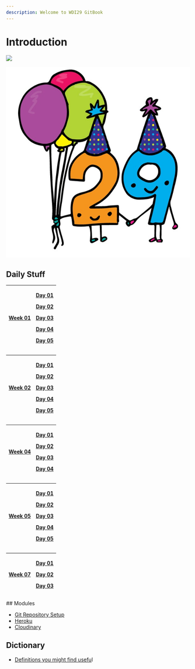 ```yaml
---
description: Welcome to WDI29 GitBook
---
```


# Introduction

![](.gitbook/assets/miniongiphy.gif)

![](.gitbook/assets/29special.jpg)

## Daily Stuff

<table>
  <thead>
    <tr>
      <th style="text-align:left"><a href="daily-stuff/week-01/">Week 01</a>
      </th>
      <th style="text-align:left">
        <p><a href="daily-stuff/week-01/day-01.md">Day 01</a>
        </p>
        <p><a href="daily-stuff/week-01/day-02.md">Day 02</a>
        </p>
        <p><a href="daily-stuff/week-01/day-03.md">Day 03</a>
        </p>
        <p><a href="daily-stuff/week-01/day-04.md">Day 04</a>
        </p>
        <p><a href="daily-stuff/week-01/day-05.md">Day 05</a>
        </p>
      </th>
    </tr>
  </thead>
  <tbody></tbody>
</table><table>
  <thead>
    <tr>
      <th style="text-align:left"><a href="daily-stuff/week-02/">Week 02</a>
      </th>
      <th style="text-align:left">
        <p><a href="daily-stuff/week-02/day-01.md">Day 01</a>
        </p>
        <p><a href="daily-stuff/week-02/day-02.md">Day 02</a>
        </p>
        <p><a href="daily-stuff/week-02/day-03.md">Day 03</a>
        </p>
        <p><a href="daily-stuff/week-02/day-04.md">Day 04</a>
        </p>
        <p><a href="daily-stuff/week-02/day-05.md">Day 05</a>
        </p>
      </th>
    </tr>
  </thead>
  <tbody></tbody>
</table><table>
  <thead>
    <tr>
      <th style="text-align:left"><a href="daily-stuff/week-04/">Week 04</a>
      </th>
      <th style="text-align:left">
        <p><a href="daily-stuff/week-04/day-01.md">Day 01</a>
        </p>
        <p><a href="daily-stuff/week-04/day-02.md">Day 02</a>
        </p>
        <p><a href="daily-stuff/week-04/day-03.md">Day 03</a>
        </p>
        <p><a href="daily-stuff/week-04/day-04.md">Day 04</a>
        </p>
      </th>
    </tr>
  </thead>
  <tbody></tbody>
</table><table>
  <thead>
    <tr>
      <th style="text-align:left"><a href="daily-stuff/week-05/">Week 05</a>
      </th>
      <th style="text-align:left">
        <p><a href="daily-stuff/week-05/day-01.md">Day 01</a>
        </p>
        <p><a href="daily-stuff/week-05/day-02.md">Day 02</a>
        </p>
        <p><a href="daily-stuff/week-05/day-03.md">Day 03</a>
        </p>
        <p><a href="daily-stuff/week-05/day-04.md">Day 04</a>
        </p>
        <p><a href="daily-stuff/week-05/day-05.md">Day 05</a>
        </p>
      </th>
    </tr>
  </thead>
  <tbody></tbody>
</table><table>
  <thead>
    <tr>
      <th style="text-align:left"><a href="daily-stuff/week-07/">Week 07</a>
      </th>
      <th style="text-align:left">
        <p><a href="daily-stuff/week-07/day-01.md">Day 01</a>
        </p>
        <p><a href="daily-stuff/week-07/day-02.md">Day 02</a>
        </p>
        <p><a href="daily-stuff/week-07/day-03.md">Day 03</a>
        </p>
      </th>
    </tr>
  </thead>
  <tbody></tbody>
</table>## Modules

* ​[Git Repository Setup​](modules/git-repository-setup.md)
* [Heroku](modules/heroku.md)
* ​[Cloudinary​](modules/cloudinary.md)

## Dictionary

* [Definitions​ you might find usefu](dictionary/definitions.md)l



